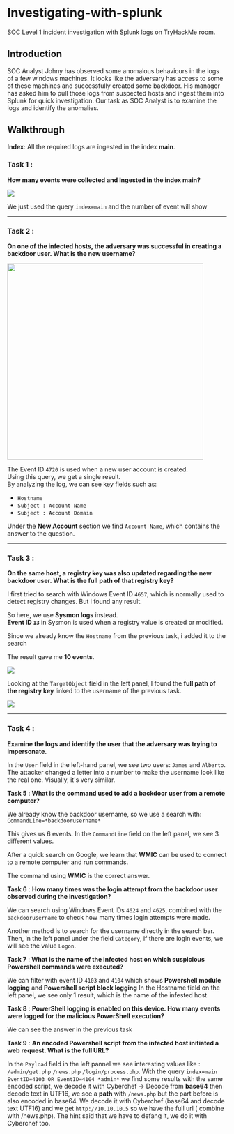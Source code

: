 # Investigating-with-splunk
SOC Level 1 incident investigation with Splunk logs on TryHackMe room.

## Introduction

SOC Analyst Johny has observed some anomalous behaviours in the logs of a few windows machines. It looks like the adversary has access to some of these machines and successfully created some backdoor. His manager has asked him to pull those logs from suspected hosts and ingest them into Splunk for quick investigation. Our task as SOC Analyst is to examine the logs and identify the anomalies.

## Walkthrough

 **Index**: All the required logs are ingested in the index **main**.

 ### **Task 1** :
 **How many events were collected and Ingested in the index main?**
 
 ![](https://i.postimg.cc/VvBX1syS/capture1.png)

 We just used the query `index=main` and the number of event will show

---


 ### **Task 2** :
 **On one of the infected hosts, the adversary was successful in creating a backdoor user. What is the new username?**
 
<a href="https://i.postimg.cc/Xqc1h0QL/capture2.png" target="_blank">
  <img src="https://i.postimg.cc/Xqc1h0QL/capture2.png" width="450"/>
</a>

 The Event ID `4720` is used when a new user account is created.  
Using this query, we get a single result.  
By analyzing the log, we can see key fields such as:

- `Hostname`
- `Subject : Account Name`
- `Subject : Account Domain`

Under the **New Account** section we find `Account Name`, which contains the answer to the question.

---


### **Task 3** : 
**On the same host, a registry key was also updated regarding the new backdoor user. What is the full path of that registry key?**

I first tried to search with Windows Event ID `4657`, which is normally used to detect registry changes. But i found any result.

So here, we use **Sysmon logs** instead.  
**Event ID `13`** in Sysmon is used when a registry value is created or modified.

Since we already know the `Hostname` from the previous task, i added it to the search

The result gave me **10 events**.  

<a href="https://i.postimg.cc/JnchzPxn/capture3.png"  target="_blank">
  <img src="https://i.postimg.cc/JnchzPxn/capture3.png" with="450"/>
</a>  

Looking at the `TargetObject` field in the left panel, I found the **full path of the registry key** linked to the username of the previous task.

<a href="https://i.postimg.cc/Kzc6tfF4/capture4.png"  target="_blank">
  <img src="https://i.postimg.cc/Kzc6tfF4/capture4.png" with="450"/>
</a> 

---


### **Task 4** :
**Examine the logs and identify the user that the adversary was trying to impersonate.**

In the `User` field in the left-hand panel, we see two users: `James` and `Alberto`.  
The attacker changed a letter into a number to make the username look like the real one. Visually, it's very similar.

**Task 5** : 
**What is the command used to add a backdoor user from a remote computer?**

We already know the backdoor username, so we use a search with:  
`CommandLine=*backdoorusername*`

This gives us 6 events. In the `CommandLine` field on the left panel, we see 3 different values.

After a quick search on Google, we learn that **WMIC** can be used to connect to a remote computer and run commands.

The command using **WMIC** is the correct answer.

**Task 6** : 
**How many times was the login attempt from the backdoor user observed during the investigation?**


We can search using Windows Event IDs `4624` and `4625`, combined with the `backdoorusername` to check how many times login attempts were made.

Another method is to search for the username directly in the search bar.  
Then, in the left panel under the field `Category`, if there are login events, we will see the value `Logon`.

**Task 7** : 
**What is the name of the infected host on which suspicious Powershell commands were executed?**

We can filter with event ID `4103` and `4104` which shows **Powershell module logging** and **Powershell script block logging**
In the Hostname field on the left panel, we see only 1 result, which is the name of the infested host.

**Task 8** :
**PowerShell logging is enabled on this device. How many events were logged for the malicious PowerShell execution?**

We can see the answer in the previous task

**Task 9** : 
**An encoded Powershell script from the infected host initiated a web request. What is the full URL?**

In the `Payload` field in the left pannel we see interesting values like : `/admin/get.php` `/news.php` `/login/process.php`. With the query `index=main EventID=4103 OR EventID=4104 *admin*` we find some results with the same encoded script, we decode it with Cyberchef -> Decode from **base64** then decode text in UTF16, we see a **path** with `/news.php` but the part before is also encoded in base64. We decode it with Cyberchef (base64 and decode text UTF16) and we get `http://10.10.10.5` so we have the full url ( combine with /news.php). The hint said that we have to defang it, we do it with Cyberchef too.
